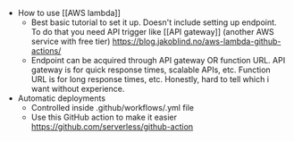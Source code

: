   * How to use [[AWS lambda]]
    * Best basic tutorial to set it up. Doesn't include setting up endpoint. To do that you need API trigger like [[API gateway]] (another AWS service with free tier) https://blog.jakoblind.no/aws-lambda-github-actions/
    * Endpoint can be acquired through API gateway OR function URL. API gateway is for quick response times, scalable APIs, etc. Function URL is for long response times, etc. Honestly, hard to tell which i want without experience. 
  * Automatic deployments
    * Controlled inside .github/workflows/.yml file
    * Use this GitHub action to make it easier https://github.com/serverless/github-action
